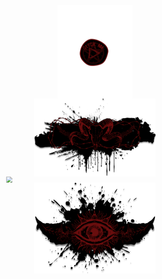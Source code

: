 <div align="center" style="line-height:0; margin:0; padding:0;">
  <!-- Top clickable image -->
  <a href="https://drive.google.com/file/d/1CdTsGEF7imc6UaQHS0SAe3WxX-TpCM7u/view?usp=sharing" target="_blank">
    <img src="playredirect.png" width="40%" style="display:block; margin:0 auto; padding:0;">
  </a>

  <!-- Existing images -->
  <img src="b1.png" width="65%" style="display:block; margin:0; padding:0;">
  <img src="mainbodyv2.png" width="95%" style="display:block; margin:0; padding:0;">
  <img src="b2.png" width="65%" style="display:block; margin:0; padding:0;">
</div>
